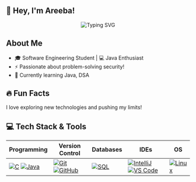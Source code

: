 ## 👋 Hey, I'm Areeba!

<div align="center">
  <img src="https://readme-typing-svg.herokuapp.com?font=Fira+Code&weight=500&size=24&pause=1000&color=00ffff&center=true&vCenter=true&width=435&lines=Software+Engineer!;Code,+Create,+and+Conquer!" alt="Typing SVG" />
</p>
</div>

## About Me
- 🎓 Software Engineering Student | 💻 Java Enthusiast
- ⚡ Passionate about problem-solving security!
- 🌱 Currently learning Java, DSA

## 🔥 Fun Facts
 I love exploring new technologies and pushing my limits!

## 💻 Tech Stack & Tools

| Programming | Version Control | Databases | IDEs | OS |
|------------|----------------|-----------|------|----|
| [![C](https://img.shields.io/badge/C-A8B9CC?style=for-the-badge&logo=c&logoColor=white)](https://en.wikipedia.org/wiki/C_(programming_language)) [![Java](https://img.shields.io/badge/Java-007396?style=for-the-badge&logo=java&logoColor=white)](https://www.java.com/) | [![Git](https://img.shields.io/badge/Git-F05032?style=for-the-badge&logo=git&logoColor=white)](https://git-scm.com/) [![GitHub](https://img.shields.io/badge/GitHub-181717?style=for-the-badge&logo=github&logoColor=white)](https://github.com/) | [![SQL](https://img.shields.io/badge/SQL-4479A1?style=for-the-badge&logo=postgresql&logoColor=white)](https://www.postgresql.org/) | [![IntelliJ](https://img.shields.io/badge/IntelliJ%20IDEA-000000?style=for-the-badge&logo=intellij-idea&logoColor=white)](https://www.jetbrains.com/idea/) [![VS Code](https://img.shields.io/badge/VS%20Code-007ACC?style=for-the-badge&logo=visual-studio-code&logoColor=white)](https://code.visualstudio.com/) | [![Linux](https://img.shields.io/badge/Linux-FCC624?style=for-the-badge&logo=linux&logoColor=black)](https://www.linux.org/) |


